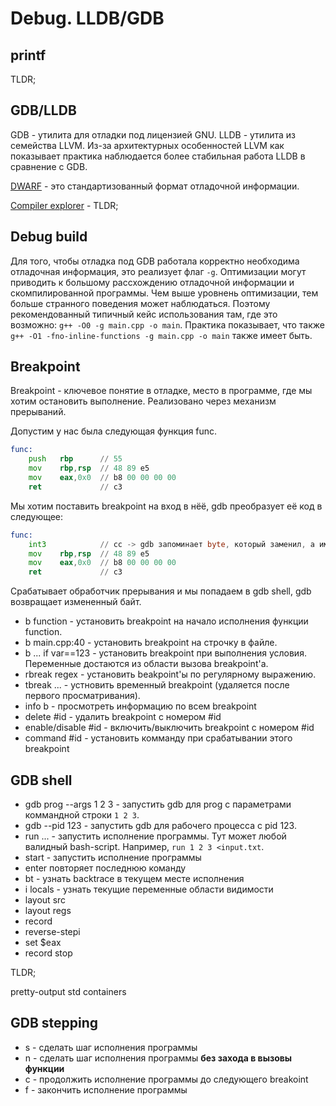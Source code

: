 # Debug. LLDB/GDB

## printf

TLDR;

## GDB/LLDB

GDB - утилита для отладки под лицензией GNU.
LLDB - утилита из семейства LLVM. Из-за архитектурных особенностей LLVM как показывает практика наблюдается более стабильная работа LLDB в сравнение с GDB.

[DWARF](https://habr.com/ru/post/199490/) - это стандартизованный формат отладочной информации.

[Compiler explorer](https://godbolt.org/) - TLDR;

## Debug build

Для того, чтобы отладка под GDB работала корректно необходима отладочная информация, это реализует флаг `-g`. Оптимизации могут приводить к большому рассхождению отладочной информации и скомпилированной программы. Чем выше уровнень оптимизации, тем больше странного поведения может наблюдаться. Поэтому рекомендованный типичный кейс использования там, где это возможно: `g++ -O0 -g main.cpp -o main`. Практика показывает, что также `g++ -O1 -fno-inline-functions -g main.cpp -o main` также имеет быть.

## Breakpoint

Breakpoint - ключевое понятие в отладке, место в программе, где мы хотим остановить выполнение. Реализовано через механизм прерываний.

Допустим у нас была следующая функция func.

```asm
func:
    push   rbp      // 55
    mov    rbp,rsp  // 48 89 e5
    mov    eax,0x0  // b8 00 00 00 00 
    ret             // c3
```

Мы хотим поставить breakpoint на вход в нёё, gdb преобразует её код в следующее:

```asm
func:
    int3            // cc -> gdb запоминает byte, который заменил, а именно 0x55
    mov    rbp,rsp  // 48 89 e5
    mov    eax,0x0  // b8 00 00 00 00 
    ret             // c3
```

Срабатывает обработчик прерывания и мы попадаем в gdb shell, gdb возвращает измененный байт.

* b function - установить breakpoint на начало исполнения функции function.
* b main.cpp:40 - установить breakpoint на строчку в файле.
* b ... if var==123 - установить breakpoint при выполнения условия. Переменные достаются из области вызова breakpoint'а.
* rbreak regex - установить beakpoint'ы по регулярному выражению.
* tbreak ... - устновить временный breakpoint (удаляется после первого просматривания).
* info b - просмотреть информацию по всем breakpoint
* delete #id - удалить breakpoint c номером #id
* enable/disable #id - включить/выключить breakpoint с номером #id
* command #id - установить комманду при срабатывании этого breakpoint

## GDB shell

* gdb prog --args 1 2 3 - запустить gdb для prog с параметрами коммандной строки `1 2 3`.
* gdb --pid 123 - запустить gdb для рабочего процесса с pid 123.
* run ... - запустить исполнение программы. Тут может любой валидный bash-script. Например, `run 1 2 3 <input.txt`.
* start - запустить исполнение программы
* enter повторяет последнюю команду
* bt - узнать backtrace в текущем месте исполнения
* i locals - узнать текущие переменные области видимости 
* layout src
* layout regs
* record
* reverse-stepi
* set $eax
* record stop

TLDR;

pretty-output std containers

## GDB stepping

* s - сделать шаг исполнения программы
* n - сделать шаг исполнения программы **без захода в вызовы функции**
* c - продолжить исполнение программы до следующего breakoint
* f - закончить исполнение программы